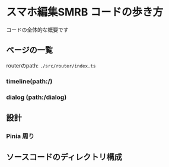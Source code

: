 # スマホ編集SMRB コードの歩き方
コードの全体的な概要です

## ページの一覧
routerのpath: `./src/router/index.ts`
### timeline(path:/)


### dialog (path:/dialog)

## 設計

### Pinia 周り


## ソースコードのディレクトリ構成